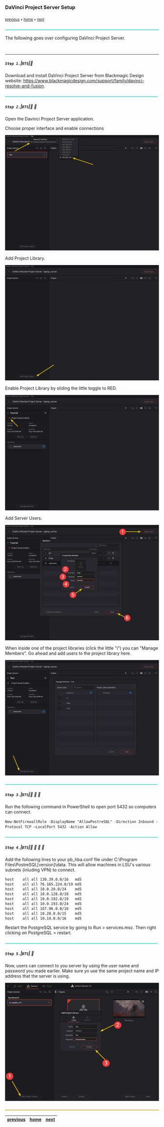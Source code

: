 ### DaVinci Project Server Setup

<sub>[previous](../) • [home](../README.md) • [next](../)</sub>

![line3](../images/line3.png)

The following goes over configuring DaVinci Project Server.

<br>

---

##### `Step 1.`\|`BTS`|:small_blue_diamond:

Download and install DaVinci Project Server from Blackmagic Design website: https://www.blackmagicdesign.com/support/family/davinci-resolve-and-fusion. 

![line2](../images/line2.png)

##### `Step 2.`\|`BTS`|:small_blue_diamond: :small_blue_diamond: 

Open the Davinci Project Server application.

Choose proper interface and enable connections

![choose interface](images/choose-interface.png)

Add Project Library.

![project library](images/add-project.png)

Enable Project Library by sliding the little toggle to RED.

![enable library](images/enable%20library.png)

Add Server Users.

![create users](images/create-users.png)

When inside one of the project libraries (click the little "i") you can "Manage Members". Go ahead and add users to the project library here.

![manage members](images/manage-members.png)

![line2](../images/line2.png)

##### `Step 3.`\|`BTS`|:small_blue_diamond: :small_blue_diamond: :small_blue_diamond:

Run the following command in PowerShell to open port 5432 so computers can connect.

`New-NetFirewallRule -DisplayName "AllowPostreSQL" -Direction Inbound -Protocol TCP –LocalPort 5432 -Action Allow`

![line2](../images/line2.png)

##### `Step 4.`\|`BTS`|:small_blue_diamond: :small_blue_diamond: :small_blue_diamond: :small_blue_diamond:

Add the following lines to your pb_hba.conf file under C:\Program Files\PostreSQL\[version]\data. This will allow machines in LSU's various subnets (inluding VPN) to connect.

```
host	all	all	130.39.0.0/16	md5
host	all	all	76.165.224.0/19	md5
host	all	all	10.0.28.0/24	md5
host	all	all	10.0.128.0/18	md5
host	all	all	10.0.192.0/19	md5
host	all	all	10.0.193.0/24	md5
host	all	all	167.96.0.0/16	md5
host	all	all	10.20.0.0/15	md5
host	all	all	10.14.0.0/16	md5
```

Restart the PostgreSQL service by going to Run > services.msc. Then right clicking on PostgreSQL > restart.

![line2](../images/line2.png)

##### `Step 5.`\|`BTS`| :small_orange_diamond:

Now, users can connect to you server by using the user name and password you made earlier. Make sure yo use the same project name and IP address that the server is using.

![resolve project](images/resolve-project.png)

![line](../images/line.png)

| [previous](../)| [home](../README.md) | [next](../)|
|---|---|---|

